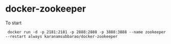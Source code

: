 # docker-zookeeper


To start

```
 docker run -d -p 2181:2181 -p 2888:2888 -p 3888:3888 --name zookeeper --restart always karanamsubbarao/docker-zookeeper
```
